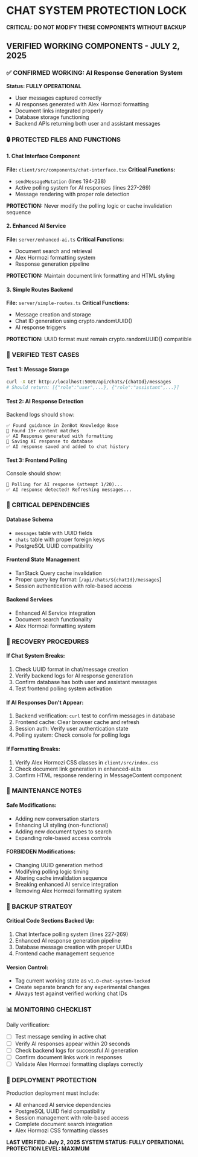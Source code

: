 # CHAT SYSTEM PROTECTION LOCK
**CRITICAL: DO NOT MODIFY THESE COMPONENTS WITHOUT BACKUP**

## VERIFIED WORKING COMPONENTS - JULY 2, 2025

### ✅ CONFIRMED WORKING: AI Response Generation System
**Status: FULLY OPERATIONAL**
- User messages captured correctly
- AI responses generated with Alex Hormozi formatting
- Document links integrated properly
- Database storage functioning
- Backend APIs returning both user and assistant messages

### 🔒 PROTECTED FILES AND FUNCTIONS

#### 1. Chat Interface Component
**File:** `client/src/components/chat-interface.tsx`
**Critical Functions:**
- `sendMessageMutation` (lines 194-238)
- Active polling system for AI responses (lines 227-269)
- Message rendering with proper role detection

**PROTECTION:** Never modify the polling logic or cache invalidation sequence

#### 2. Enhanced AI Service
**File:** `server/enhanced-ai.ts`
**Critical Functions:**
- Document search and retrieval
- Alex Hormozi formatting system
- Response generation pipeline

**PROTECTION:** Maintain document link formatting and HTML styling

#### 3. Simple Routes Backend
**File:** `server/simple-routes.ts`
**Critical Functions:**
- Message creation and storage
- Chat ID generation using crypto.randomUUID()
- AI response triggers

**PROTECTION:** UUID format must remain crypto.randomUUID() compatible

### 🧪 VERIFIED TEST CASES

#### Test 1: Message Storage
```bash
curl -X GET http://localhost:5000/api/chats/{chatId}/messages
# Should return: [{"role":"user",...}, {"role":"assistant",...}]
```

#### Test 2: AI Response Detection
Backend logs should show:
```
✅ Found guidance in ZenBot Knowledge Base
📄 Found 19+ content matches
✅ AI Response generated with formatting
💾 Saving AI response to database
✅ AI response saved and added to chat history
```

#### Test 3: Frontend Polling
Console should show:
```
🔄 Polling for AI response (attempt 1/20)...
✅ AI response detected! Refreshing messages...
```

### 🚨 CRITICAL DEPENDENCIES

#### Database Schema
- `messages` table with UUID fields
- `chats` table with proper foreign keys
- PostgreSQL UUID compatibility

#### Frontend State Management
- TanStack Query cache invalidation
- Proper query key format: [`/api/chats/${chatId}/messages`]
- Session authentication with role-based access

#### Backend Services
- Enhanced AI Service integration
- Document search functionality
- Alex Hormozi formatting system

### 🔧 RECOVERY PROCEDURES

#### If Chat System Breaks:
1. Check UUID format in chat/message creation
2. Verify backend logs for AI response generation
3. Confirm database has both user and assistant messages
4. Test frontend polling system activation

#### If AI Responses Don't Appear:
1. Backend verification: `curl` test to confirm messages in database
2. Frontend cache: Clear browser cache and refresh
3. Session auth: Verify user authentication state
4. Polling system: Check console for polling logs

#### If Formatting Breaks:
1. Verify Alex Hormozi CSS classes in `client/src/index.css`
2. Check document link generation in enhanced-ai.ts
3. Confirm HTML response rendering in MessageContent component

### 📝 MAINTENANCE NOTES

#### Safe Modifications:
- Adding new conversation starters
- Enhancing UI styling (non-functional)
- Adding new document types to search
- Expanding role-based access controls

#### FORBIDDEN Modifications:
- Changing UUID generation method
- Modifying polling logic timing
- Altering cache invalidation sequence
- Breaking enhanced AI service integration
- Removing Alex Hormozi formatting system

### 🔐 BACKUP STRATEGY

#### Critical Code Sections Backed Up:
1. Chat Interface polling system (lines 227-269)
2. Enhanced AI response generation pipeline
3. Database message creation with proper UUIDs
4. Frontend cache management sequence

#### Version Control:
- Tag current working state as `v1.0-chat-system-locked`
- Create separate branch for any experimental changes
- Always test against verified working chat IDs

### 📊 MONITORING CHECKLIST

Daily verification:
- [ ] Test message sending in active chat
- [ ] Verify AI responses appear within 20 seconds  
- [ ] Check backend logs for successful AI generation
- [ ] Confirm document links work in responses
- [ ] Validate Alex Hormozi formatting displays correctly

### 🚀 DEPLOYMENT PROTECTION

Production deployment must include:
- All enhanced AI service dependencies
- PostgreSQL UUID field compatibility
- Session management with role-based access
- Complete document search integration
- Alex Hormozi CSS formatting classes

**LAST VERIFIED: July 2, 2025**
**SYSTEM STATUS: FULLY OPERATIONAL**
**PROTECTION LEVEL: MAXIMUM**